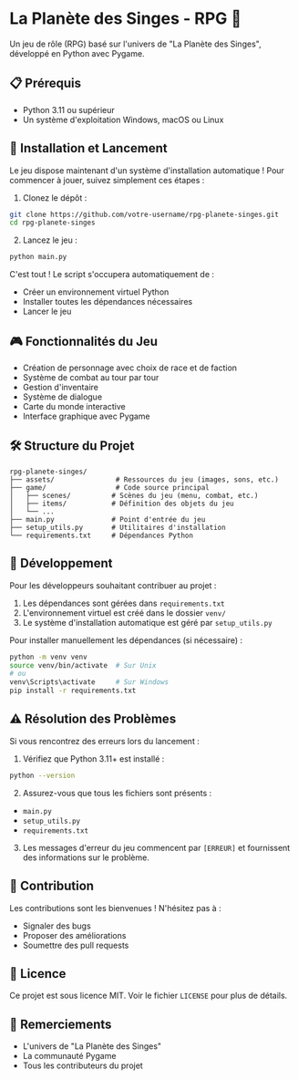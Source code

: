 # La Planète des Singes - RPG 🦍

Un jeu de rôle (RPG) basé sur l'univers de "La Planète des Singes", développé en Python avec Pygame.

## 📋 Prérequis

- Python 3.11 ou supérieur
- Un système d'exploitation Windows, macOS ou Linux

## 🚀 Installation et Lancement

Le jeu dispose maintenant d'un système d'installation automatique ! Pour commencer à jouer, suivez simplement ces étapes :

1. Clonez le dépôt :
```bash
git clone https://github.com/votre-username/rpg-planete-singes.git
cd rpg-planete-singes
```

2. Lancez le jeu :
```bash
python main.py
```

C'est tout ! Le script s'occupera automatiquement de :
- Créer un environnement virtuel Python
- Installer toutes les dépendances nécessaires
- Lancer le jeu

## 🎮 Fonctionnalités du Jeu

- Création de personnage avec choix de race et de faction
- Système de combat au tour par tour
- Gestion d'inventaire
- Système de dialogue
- Carte du monde interactive
- Interface graphique avec Pygame

## 🛠️ Structure du Projet

```
rpg-planete-singes/
├── assets/               # Ressources du jeu (images, sons, etc.)
├── game/                 # Code source principal
│   ├── scenes/          # Scènes du jeu (menu, combat, etc.)
│   ├── items/           # Définition des objets du jeu
│   └── ...             
├── main.py              # Point d'entrée du jeu
├── setup_utils.py       # Utilitaires d'installation
└── requirements.txt     # Dépendances Python
```

## 🔧 Développement

Pour les développeurs souhaitant contribuer au projet :

1. Les dépendances sont gérées dans `requirements.txt`
2. L'environnement virtuel est créé dans le dossier `venv/`
3. Le système d'installation automatique est géré par `setup_utils.py`

Pour installer manuellement les dépendances (si nécessaire) :
```bash
python -m venv venv
source venv/bin/activate  # Sur Unix
# ou
venv\Scripts\activate     # Sur Windows
pip install -r requirements.txt
```

## ⚠️ Résolution des Problèmes

Si vous rencontrez des erreurs lors du lancement :

1. Vérifiez que Python 3.11+ est installé :
```bash
python --version
```

2. Assurez-vous que tous les fichiers sont présents :
- `main.py`
- `setup_utils.py`
- `requirements.txt`

3. Les messages d'erreur du jeu commencent par `[ERREUR]` et fournissent des informations sur le problème.

## 🤝 Contribution

Les contributions sont les bienvenues ! N'hésitez pas à :
- Signaler des bugs
- Proposer des améliorations
- Soumettre des pull requests

## 📝 Licence

Ce projet est sous licence MIT. Voir le fichier `LICENSE` pour plus de détails.

## 🙏 Remerciements

- L'univers de "La Planète des Singes"
- La communauté Pygame
- Tous les contributeurs du projet
